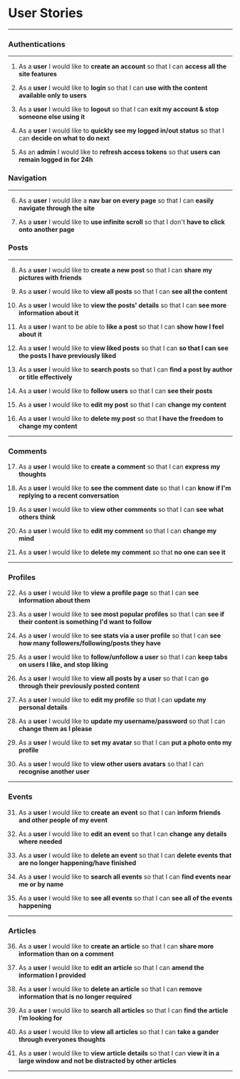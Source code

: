 # **User Stories**

---

### **Authentications**

---

1. As a **user** I would like to **create an account** so that I can **access all the site features**

2. As a **user** I would like to **login** so that I can **use with the content available only to users**

3. As a **user** I would like to **logout** so that I can **exit my account & stop someone else using it**

4. As a **user** I would like to **quickly see my logged in/out status** so that I can **decide on what to do next**

5. As an **admin** I would like to **refresh access tokens** so that **users can remain logged in for 24h**

### **Navigation**

---

6. As a **user** I would like a **nav bar on every page** so that I can **easily navigate through the site**

7. As a **user** I would like to **use infinite scroll** so that I don't **have to click onto another page**

### **Posts**

---

8. As a **user** I would like to **create a new post** so that I can **share my pictures with friends**

9. As a **user** I would like to **view all posts** so that I can **see all the content**

10. As a **user** I would like to **view the posts' details** so that I can **see more information about it**

11. As a **user** I want to be able to **like a post** so that I can **show how I feel about it**

12. As a **user** I would like to **view liked posts** so that I can **so that I can see the posts I have previously liked**

13. As a **user** I would like to **search posts** so that I can **find a post by author or title effectively**

14. As a **user** I would like to **follow users** so that I can **see their posts**

15. As a **user** I would like to **edit my post** so that I can **change my content**

16. As a **user** I would like to **delete my post** so that **I have the freedom to change my content**

---

### **Comments**

17. As a **user** I would like to **create a comment** so that I can **express my thoughts**

18. As a **user** I would like to **see the comment date** so that I can **know if I'm replying to a recent conversation**

19. As a **user** I would like to **view other comments** so that I can **see what others think**

20. As a **user** I would like to **edit my comment** so that I can **change my mind**

21. As a **user** I would like to **delete my comment** so that **no one can see it**

---

### **Profiles**

22. As a **user** I would like to **view a profile page** so that I can **see information about them**

23. As a **user** I would like to **see most popular profiles** so that I can **see if their content is something I'd want to follow**

24. As a **user** I would like to **see stats via a user profile** so that I can **see how many followers/following/posts they have**

25. As a **user** I would like to **follow/unfollow a user** so that I can **keep tabs on users I like, and stop liking**

26. As a **user** I would like to **view all posts by a user** so that I can **go through their previously posted content**

27. As a **user** I would like to **edit my profile** so that I can **update my personal details**

28. As a **user** I would like to **update my username/password** so that I can **change them as I please**

29. As a **user** I would like to **set my avatar** so that I can **put a photo onto my profile**

30. As a **user** I would like to **view other users avatars** so that I can **recognise another user**

---

### **Events**

31. As a **user** I would like to **create an event** so that I can **inform friends and other people of my event**

32. As a **user** I would like to **edit an event** so that I can **change any details where needed**

33. As a **user** I would like to **delete an event** so that I can **delete events that are no longer happening/have finished**

34. As a **user** I would like to **search all events** so that I can **find events near me or by name**

35. As a **user** I would like to **see all events** so that I can **see all of the events happening**

---

### **Articles**

36. As a **user** I would like to **create an article** so that I can **share more information than on a comment**

37. As a **user** I would like to **edit an article** so that I can **amend the information I provided**

38. As a **user** I would like to **delete an article** so that I can **remove information that is no longer required**

39. As a **user** I would like to **search all articles** so that I can **find the article I’m looking for**

40. As a **user** I would like to **view all articles** so that I can **take a gander through everyones thoughts**

41. As a **user** I would like to **view article details** so that I can **view it in a large window and not be distracted by other articles**

---

